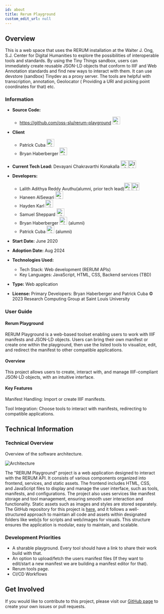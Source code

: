 ```yaml
---
id: about
title: Rerum Playground
custom_edit_url: null
---
```


## Overview

This is a web space that uses the RERUM installation at the Walter J. Ong, S.J. Center for Digital Humanities to explore the possibilities of interoperable tools and standards. By using the Tiny Things sandbox, users can immediately create reusable JSON-LD objects that conform to IIIF and Web Annotation standards and find new ways to interact with them. It can use devstore (sandbox) Tinydev as a proxy server. The tools are helpful with transcription, annotation, Geolocator ( Providing a URI and picking point coordinates for that) etc.

### Information

- **Source Code:**  
    - https://github.com/oss-slu/rerum-playground [<img src="/img/git-alt.svg" alt="git" width="25" height="25" />](https://github.com/oss-slu/rerum-playground)
    
- **Client** 
    - Patrick Cuba [<img src="/img/github.svg" alt="github" width="25" height="25" />](https://github.com/cubap)
    - Bryan Haberberger [<img src="/img/github.svg" alt="github" width="25" height="25" />](https://github.com/thehabes)

- **Current Tech Lead:** Devayani Chakravarthi Konakalla  [<img src="/img/github.svg" alt="github" width="25" height="25" />](https://github.com/Devayani1612)[<img src="/img/linkedin.svg" alt="linkedin" width="25" height="25" />](https://www.linkedin.com/in/devayani-chakravarthi-konakalla-455aa3348/)

- **Developers:**
    - Lalith Adithya Reddy Avuthu(alumni, prior tech lead)[<img src="/img/github.svg" alt="github" width="25" height="25" />](https://github.com/alar12)[<img src="/img/linkedin.svg" alt="linkedin" width="25" height="25" />](https://www.linkedin.com/in/lalith-adithya-reddy-avuthu-1a409b192/)
    - Haneen AlSewari [<img src="/img/github.svg" alt="github" width="25" height="25" />](https://github.com/haneenalsewari)
    - Hayden Karl [<img src="/img/github.svg" alt="github" width="25" height="25" />](https://github.com/haydenkarl22)
    - Samuel Sheppard [<img src="/img/github.svg" alt="github" width="25" height="25" />](https://github.com/sesheppard)
    - Bryan Haberberger [<img src="/img/github.svg" alt="github" width="25" height="25" />](https://github.com/thehabes)  (alumni)
    - Patrick Cuba [<img src="/img/github.svg" alt="github" width="25" height="25" />](https://github.com/cubap)  (alumni)

- **Start Date:**  June 2020
- **Adoption Date:**  Aug 2024
- **Technologies Used:**
    - Tech Stack: Web development (RERUM APIs)
    - Key Languages: JavaScript, HTML, CSS, Backend services (TBD)
- **Type:** Web application
- **License:** Primary Developers: Bryan Haberberger and Patrick Cuba © 2023 Research Computing Group at Saint Louis University

### User Guide

#### Rerum Playground

RERUM Playground is a web-based toolset enabling users to work with IIIF manifests and JSON-LD objects. Users can bring their own manifest or create one within the playground, then use the listed tools to visualize, edit, and redirect the manifest to other compatible applications.

#### Overview
This project allows users to create, interact with, and manage IIIF-compliant JSON-LD objects, with an intuitive interface.

#### Key Features
Manifest Handling: Import or create IIIF manifests.

Tool Integration: Choose tools to interact with manifests, redirecting to compatible applications. 

## Technical Information 

### Technical Overview

Overview of the software architecture.

![Architecture](./architecture.png)

The "RERUM Playground" project is a web application designed to interact with the RERUM API. It consists of various components organized into frontend, services, and static assets. The frontend includes HTML, CSS, and JavaScript files to display and manage the user interface, such as tools, manifests, and configurations. The project also uses services like manifest storage and tool management, ensuring smooth user interaction and functionality. Static assets such as images and styles are stored separately. The GitHub repository for this project is [here](https://github.com/oss-slu/rerum-playground), and it follows a well-structured approach to maintain all code and assets within designated folders like web/js for scripts and web/images for visuals. This structure ensures the application is modular, easy to maintain, and scalable. 

### Development Priorities

- A sharable playground. Every tool should have a link to share their work build with that. 
- An option to upload/fetch the users manifest files (If they want to edit/start a new manifest we are building a manifest editor for that).
- Rerum tools page.
- CI/CD Workflows

## Get Involved

If you would like to contribute to this project, please visit our [GitHub page](https://github.com/oss-slu/rerum-playground) to create your own issues or pull requests.
